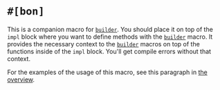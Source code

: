 # `#[bon]`

This is a companion macro for [`builder`]. You should place it on top of the `impl` block
where you want to define methods with the [`builder`] macro. It provides
the necessary context to the [`builder`] macros on top of the functions
inside of the `impl` block. You'll get compile errors without that context.

For the examples of the usage of this macro, see this paragraph in [the overview](../guide/overview#method-builder).

[`builder`]: ./builder
